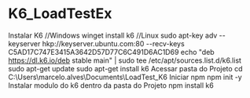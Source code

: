 # K6_LoadTestEx
Instalar K6
//Windows
    winget install k6 
//Linux
    sudo apt-key adv --keyserver hkp://keyserver.ubuntu.com:80 --recv-keys C5AD17C747E3415A3642D57D77C6C491D6AC1D69
    echo "deb https://dl.k6.io/deb stable main" | sudo tee /etc/apt/sources.list.d/k6.list
    sudo apt-get update
    sudo apt-get install k6
Acessar pasta do Projeto
    cd C:\Users\marcelo.alves\Documents\LoadTest_K6
Iniciar npm
    npm init -y
Instalar modulo do k6 dentro da pasta do Projeto
    npm install k6
